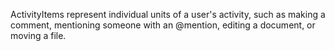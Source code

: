 ActivityItems represent individual units of a user's activity, such as making a comment, mentioning someone with an @mention, editing a document, or moving a file.
